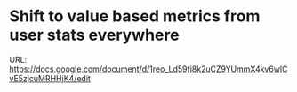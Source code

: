 # Shift to value based metrics from user stats everywhere

URL: https://docs.google.com/document/d/1reo_Ld59fi8k2uCZ9YUmmX4kv6wlCvE5zjcuMRHHjK4/edit
